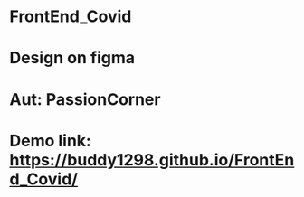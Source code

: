 # FrontEnd_Covid
# Design on figma
# Aut: PassionCorner
# Demo link: https://buddy1298.github.io/FrontEnd_Covid/
